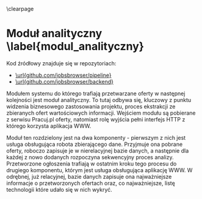 \clearpage

# Moduł analityczny \label{modul_analityczny}

Kod źródłowy znajduje się w repozytoriach:

+ [\url{github.com/jobsbrowser/pipeline}](https://github.com/jobsbrowser/pipeline)
+ [\url{github.com/jobsbrowser/backend}](https://github.com/jobsbrowser/backend)


Modułem systemu do którego trafiają przetwarzane oferty w następnej kolejności jest
moduł analityczny. To tutaj odbywa się, kluczowy z punktu widzenia biznesowego
zastosowania projektu, proces ekstrakcji ze zbieranych ofert wartościowych informacji.
Wejściem modułu są pobierane z serwisu Pracuj.pl oferty, natomiast rolę wyjścia pełni
interfejs HTTP z którego korzysta aplikacja WWW.

Moduł ten rozdzielony jest na dwa komponenty - pierwszym z nich jest usługa
obsługująca robota zbierającego dane. Przyjmuje ona pobrane oferty, roboczo
zapisuje je w nierelacyjnej bazie danych, a następnie dla każdej z nowo
dodanych rozpoczyna sekwencyjny proces analizy. Przetworzone ogłoszenia
trafiają w ostatnim kroku tego procesu do drugiego komponentu, którym jest
usługa obsługująca aplikację WWW. W odrębnej, już relacyjnej, bazie danych
zapisuje ona najważniejsze informacje o przetworzonych ofertach oraz, co najważniejsze,
listę technologii które udało się w nich wykryć.